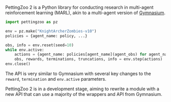 PettingZoo 2 is a Python library for conducting research in multi-agent reinforcement learning (MARL), 
akin to a multi-agent version of [Gymnasium](https://github.com/farama-Foundation/gymnasium).

```python
import pettingzoo as pz

env = pz.make("KnightArcherZombies-v10")
policies = {agent_name: policy, ...}

obs, info = env.reset(seed=10)
while env.active:
    actions = {agent_name: policies[agent_name](agent_obs) for agent_name, agent_obs in obs.items()}
    obs, rewards, terminations, truncations, info = env.step(actions)
env.close()
```

The API is very similar to Gymnasium with several key changes to the `reward`, `termination` and `env.active` parameters.

PettingZoo 2 is in a development stage, aiming to rewrite a module with a new API that can use a majority of the wrappers 
and API from Gymnasium.

